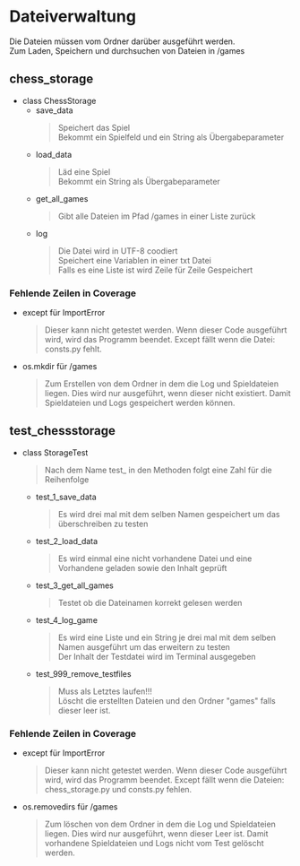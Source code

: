 # Dateiverwaltung

Die Dateien müssen vom Ordner darüber ausgeführt werden.\
Zum Laden, Speichern und durchsuchen von Dateien in /games

## chess_storage

* class ChessStorage
    * save_data
        >Speichert das Spiel\
        >Bekommt ein Spielfeld und ein String als Übergabeparameter
    * load_data
        >Läd eine Spiel\
        >Bekommt ein String als Übergabeparameter
    * get_all_games
        >Gibt alle Dateien im Pfad /games in einer Liste zurück
    * log
        >Die Datei wird in UTF-8 coodiert\
        >Speichert eine Variablen in einer txt Datei\
        >Falls es eine Liste ist wird Zeile für Zeile Gespeichert

### Fehlende Zeilen in Coverage

* except für ImportError
    >Dieser kann nicht getestet werden. Wenn dieser Code ausgeführt wird, wird das Programm beendet. Except fällt wenn die Datei: consts.py fehlt.
* os.mkdir für /games
    >Zum Erstellen von dem Ordner in dem die Log und Spieldateien liegen. Dies wird nur ausgeführt, wenn dieser nicht existiert. Damit Spieldateien und Logs gespeichert werden können.

## test_chessstorage

* class StorageTest
    >Nach dem Name test_ in den Methoden folgt eine Zahl für die Reihenfolge
    * test_1_save_data
        >Es wird drei mal mit dem selben Namen gespeichert um das überschreiben zu testen
    * test_2_load_data
        >Es wird einmal eine nicht vorhandene Datei und eine Vorhandene geladen sowie den Inhalt geprüft
    * test_3_get_all_games
        >Testet ob die Dateinamen korrekt gelesen werden
    * test_4_log_game
        >Es wird eine Liste und ein String je drei mal mit dem selben Namen ausgeführt um das erweitern zu testen\
        >Der Inhalt der Testdatei wird im Terminal ausgegeben
    * test_999_remove_testfiles
        >Muss als Letztes laufen!!!\
        >Löscht die erstellten Dateien und den Ordner "games" falls dieser leer ist.

### Fehlende Zeilen in Coverage

* except für ImportError
    >Dieser kann nicht getestet werden. Wenn dieser Code ausgeführt wird, wird das Programm beendet. Except fällt wenn die Dateien: chess_storage.py und consts.py fehlen.
* os.removedirs für /games
    >Zum löschen von dem Ordner in dem die Log und Spieldateien liegen. Dies wird nur ausgeführt, wenn dieser Leer ist. Damit vorhandene Spieldateien und Logs nicht vom Test gelöscht werden.